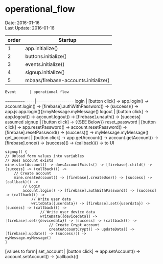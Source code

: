 # operational_flow #
Date: 2016-01-16 <br>
Last Update: 2016-01-16


| order | Startup |
|-------|---------|
|   1   | app.initialize() |
|   2   | buttons.initialize() |
|   3   | events.initialize() |
|   4   | signup.initialize() |
|   5   | mbaas/firebase-accounts.initialize() |

    Event      | operational flow 
---------------|-------------------
login          | [button click] -> app.login() -> account.login() -> [firebase].authWithPassword() -> (success)() -> app.js:app.login(){}:myMessage.myMessage()
logout         | [button click] -> app.logout() -> account.logout() -> [firebase].unauth() -> [success] assumed
signup         | [button click] -> {{SEE Below}}
reset_password | [button click] -> app.resetPassword() -> account.resetPassword() -> [firebase].resetPassword() -> (success)() -> myMessage.myMessage()
get_account    | [button click] -> app.getAccount() -> account.getAccount() -> [firebase].once() -> (success)() -> (callback)() -> to UI


```
signup() {
// Unload form values into variables
// Does account exists
mine.startAccount() -> doesAccountExists() -> [firebase].child() -> [success] -> (callback)() ->
    // Create account
    mine.createAccount() -> [firebase].createUser() -> [success] -> (callback)() ->
        // Login
        account.login() -> [firebase].authWithPassword() -> [success] -> (callback)() ->
            // Write user data
            writeData({userdata}) -> [firebase].set({userdata}) -> [success] -> (callback)() ->
                // Write user device data
                writeData({devicedata}) -> [firebase].set({devicedata}) -> [success] -> (callback)() ->
                    // Create Crypt account
                    createAccountCrypt() -> updateData() -> [firebase].update() -> (success)() ->
myMessage.myMessage()
} 
```


[values to form]
set_account    | [button click] -> app.setAccount() -> account.setAccount() -> (callback)()
